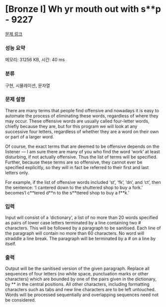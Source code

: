 # [Bronze I] W**h y**r mouth out with s**p - 9227 

[문제 링크](https://www.acmicpc.net/problem/9227) 

### 성능 요약

메모리: 31256 KB, 시간: 40 ms

### 분류

구현, 시뮬레이션, 문자열

### 문제 설명

<p>There are many terms that people find offensive and nowadays it is easy to automate the process of eliminating these words, regardless of where they may occur. These offensive words are usually called four-letter words, chiefly because they are, but for this program we will look at any successive four letters, regardless of whether they are a word on their own or part of a larger word.</p>

<p>Of course, the exact terms that are deemed to be offensive depends on the listener — I am sure there are many of you who find the word ‘work’ at least disturbing, if not actually offensive. Thus the list of terms will be specified. Further, because these terms are so offensive, they cannot ever be specified explicitly, so they will in fact be referred to their first and last letters only.</p>

<p>For example, if the list of offensive words included ‘st’, ‘fk’, ‘dn’, and ‘ct’, then the sentence: ‘I cantered down to the shuttered shop to buy a fork.’ becomes‘I c**tered d**n to the s**ttered shop to buy a f**k.’</p>

### 입력 

 <p>Input will consist of a ‘dictionary’, a list of no more than 20 words specified as pairs of lower case letters terminated by a line containing two # characters. This will be followed by a paragraph to be sanitised. Each line of the paragraph will contain no more than 60 characters. No word will straddle a line break. The paragraph will be terminated by a # on a line by itself.</p>

### 출력 

 <p>Output will be the sanitised version of the given paragraph. Replace all sequences of four letters (no white space, punctuation marks or other characters) which are bounded by one of the pairs given in the dictionary, by ** in the central positions. All other characters, including formatting characters such as tabs and new line characters are to be left untouched. Words will be processed sequentially and overlapping sequences need not be considered.</p>

